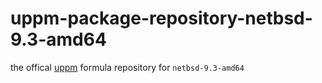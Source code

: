 # uppm-package-repository-netbsd-9.3-amd64
the offical [uppm](https://github.com/leleliu008/uppm) formula repository for `netbsd-9.3-amd64`

